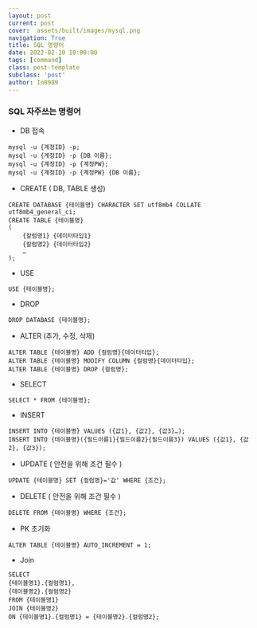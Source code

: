```yaml
---
layout: post
current: post
cover:  assets/built/images/mysql.png
navigation: True
title: SQL 명령어
date: 2022-02-10 10:00:00
tags: [command]
class: post-template
subclass: 'post'
author: In8989
---
```


### SQL 자주쓰는 명령어

* DB 접속
~~~ mysql
mysql -u {계정ID} -p;
mysql -u {계정ID} -p {DB 이름};
mysql -u {계정ID} -p {계정PW};
mysql -u {계정ID} -p {계정PW} {DB 이름};
~~~

* CREATE ( DB, TABLE 생성)
~~~ mysql
CREATE DATABASE {테이블명} CHARACTER SET utf8mb4 COLLATE utf8mb4_general_ci;
CREATE TABLE {테이블명} 
(
    {칼럼명1} {데이터타입1}
    {칼럼명2} {데이터타입2}
    …
);
~~~

* USE
~~~ mysql
USE {테이블명};
~~~

* DROP
~~~ mysql
DROP DATABASE {테이블명};
~~~

* ALTER (추가, 수정, 삭제)
~~~ mysql
ALTER TABLE {테이블명} ADD {컬럼명}{데이터타입};
ALTER TABLE {테이블명} MODIFY COLUMN {컬럼명}{데이터타입};
ALTER TABLE {테이블명} DROP {컬럼명};
~~~

* SELECT
~~~ mysql
SELECT * FROM {테이블명};
~~~

* INSERT
~~~ mysql
INSERT INTO {테이블명} VALUES ({값1}, {값2}, {값3}…);
INSERT INTO {테이블명}({필드이름1}{필드이름2}{필드이름3}) VALUES ({값1}, {값2}, {값3});
~~~

* UPDATE ( 안전을 위해 조건 필수 )
~~~ mysql
UPDATE {테이블명} SET {컬럼명}='값' WHERE {조건};
~~~

* DELETE ( 안전을 위해 조건 필수 )
~~~ mysql
DELETE FROM {테이블명} WHERE {조건};
~~~

* PK 초기화
~~~ mysql
ALTER TABLE {테이블명} AUTO_INCREMENT = 1;
~~~

* Join
~~~ mymysql
SELECT
{테이블명1}.{컬럼명1},
{테이블명2}.{컬럼명2}
FROM {테이블명1}
JOIN {테이블명2}
ON {테이블명1}.{컬럼명1} = {테이블명2}.{컬럼명2};
~~~
